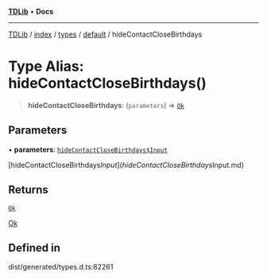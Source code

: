 [**TDLib**](../../../../../../README.md) • **Docs**

***

[TDLib](../../../../../../modules.md) / [index](../../../../../README.md) / [types](../../../README.md) / [default](../README.md) / hideContactCloseBirthdays

# Type Alias: hideContactCloseBirthdays()

> **hideContactCloseBirthdays**: (`parameters`) => [`Ok`](Ok.md)

## Parameters

• **parameters**: [`hideContactCloseBirthdays$Input`](hideContactCloseBirthdays$Input.md)

[hideContactCloseBirthdays$Input](hideContactCloseBirthdays$Input.md)

## Returns

[`Ok`](Ok.md)

[Ok](Ok.md)

## Defined in

dist/generated/types.d.ts:82261
